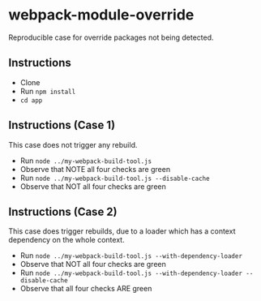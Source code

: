 # webpack-module-override

Reproducible case for override packages not being detected.

## Instructions
* Clone
* Run `npm install`
* `cd app`

## Instructions (Case 1)
This case does not trigger any rebuild.
* Run `node ../my-webpack-build-tool.js`
* Observe that NOTE all four checks are green
* Run `node ../my-webpack-build-tool.js --disable-cache`
* Observe that NOT all four checks are green

## Instructions (Case 2)
This case does trigger rebuilds, due to a loader which has a context dependency on the whole context.
* Run `node ../my-webpack-build-tool.js --with-dependency-loader`
* Observe that NOT all four checks are green
* Run `node ../my-webpack-build-tool.js --with-dependency-loader --disable-cache`
* Observe that all four checks ARE green
